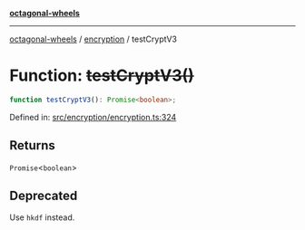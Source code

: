 [**octagonal-wheels**](../../README.md)

***

[octagonal-wheels](../../modules.md) / [encryption](../README.md) / testCryptV3

# Function: ~~testCryptV3()~~

```ts
function testCryptV3(): Promise<boolean>;
```

Defined in: [src/encryption/encryption.ts:324](https://github.com/vrtmrz/octagonal-wheels/blob/main/src/encryption/encryption.ts#L324)

## Returns

`Promise`\<`boolean`\>

## Deprecated

Use `hkdf` instead.
